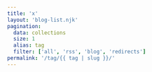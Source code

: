 ```yaml
---
title: 'x'
layout: 'blog-list.njk'
pagination:
  data: collections
  size: 1
  alias: tag
  filter: ['all', 'rss', 'blog', 'redirects']
permalink: '/tag/{{ tag | slug }}/'
---
```

